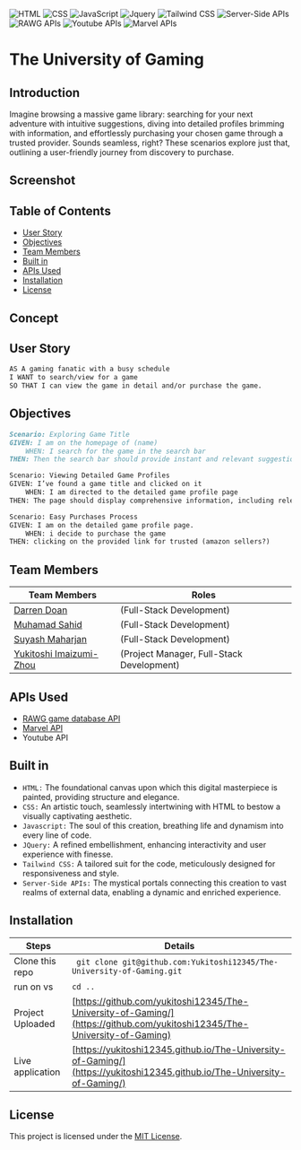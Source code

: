 ![HTML](https://img.shields.io/badge/HTML-5-green) ![CSS](https://img.shields.io/badge/CSS-5-green) ![JavaScript](https://img.shields.io/badge/Javascript-green) ![Jquery](https://img.shields.io/badge/Jquery-green) ![Tailwind CSS](https://img.shields.io/badge/Tailwind-CSS-green) ![Server-Side APIs](https://img.shields.io/badge/Server-SideAPIs-green) ![RAWG APIs](https://img.shields.io/badge/RAWG-APIs-green) ![Youtube APIs](https://img.shields.io/badge/Youtube-APIs-green) ![Marvel APIs](https://img.shields.io/badge/Marvel-APIs-green) 


# The University of Gaming

## Introduction
Imagine browsing a massive game library: searching for your next adventure with intuitive suggestions, diving into detailed profiles brimming with information, and effortlessly purchasing your chosen game through a trusted provider. Sounds seamless, right? These scenarios explore just that, outlining a user-friendly journey from discovery to purchase.

## Screenshot

## Table of Contents

- [User Story](#user-story)
- [Objectives](#objectives)
- [Team Members](#team-members)
- [Built in](#built-in)
- [APIs Used](#apis-used)
- [Installation](#installation)
- [License](#license)

## Concept



## User Story
```md
AS A gaming fanatic with a busy schedule 
I WANT to search/view for a game  
SO THAT I can view the game in detail and/or purchase the game.  
```

## Objectives
```md
Scenario: Exploring Game Title
GIVEN: I am on the homepage of (name)
	WHEN: I search for the game in the search bar
THEN: Then the search bar should provide instant and relevant suggestions as I type, guiding me towards recognizing and selecting the desired game title. 

Scenario: Viewing Detailed Game Profiles
GIVEN: I’ve found a game title and clicked on it
	WHEN: I am directed to the detailed game profile page
THEN: The page should display comprehensive information, including release dates, user rating, scores, screenshots, and other relevant details about the selected game.  

Scenario: Easy Purchases Process
GIVEN: I am on the detailed game profile page.
	WHEN: i decide to purchase the game
THEN: clicking on the provided link for trusted (amazon sellers?)
```

## Team Members

| Team Members         | Roles                                                                |
| -------------------- | ------------------------------------------------------------------------ |
| [Darren Doan](https://github.com/darrendoan)     | (Full-Stack Development)                                  |
| [Muhamad Sahid](https://github.com/BrxwnSugxr)    | (Full-Stack Development) |
| [Suyash Maharjan](https://github.com/SimpleSuyash) | (Full-Stack Development)                                                          |
| [Yukitoshi Imaizumi-Zhou](https://github.com/yukitoshi12345)  | (Project Manager, Full-Stack Development)                                                          |




## APIs Used
- [RAWG game database API](https://rawg.io/apidocs)
- [Marvel API](https://developer.marvel.com/)
- Youtube API

  


## Built in
- `HTML:` The foundational canvas upon which this digital masterpiece is painted, providing structure and elegance.
- `CSS:` An artistic touch, seamlessly intertwining with HTML to bestow a visually captivating aesthetic.
- `Javascript:` The soul of this creation, breathing life and dynamism into every line of code.
- `JQuery:` A refined embellishment, enhancing interactivity and user experience with finesse.
- `Tailwind CSS:` A tailored suit for the code, meticulously designed for responsiveness and style.
- `Server-Side APIs:` The mystical portals connecting this creation to vast realms of external data, enabling a dynamic and enriched experience.



## Installation

| Steps                | Details                                                                  |
| -------------------- | ------------------------------------------------------------------------ |
| Clone this repo      | ` git clone git@github.com:Yukitoshi12345/The-University-of-Gaming.git` |
| run on vs | ` cd .. `                                                           |
| Project Uploaded |  [https://github.com/yukitoshi12345/The-University-of-Gaming/](https://github.com/yukitoshi12345/The-University-of-Gaming)                                                           |
| Live application |  [https://yukitoshi12345.github.io/The-University-of-Gaming/](https://yukitoshi12345.github.io/The-University-of-Gaming/)                                                           |





## License
This project is licensed under the [MIT License](https://github.com/Yukitoshi12345/The-University-of-Gaming/blob/main/LICENSE).
